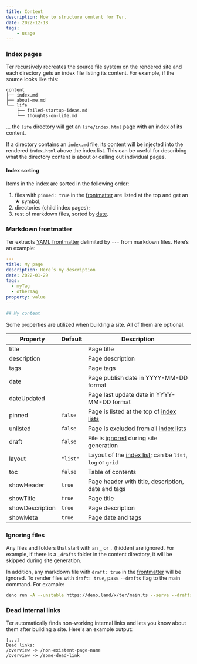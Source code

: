 ```yaml
---
title: Content
description: How to structure content for Ter.
date: 2022-12-18
tags:
    - usage
---
```


### Index pages

Ter recursively recreates the source file system on the rendered site and each
directory gets an index file listing its content. For example, if the source
looks like this:

```
content
├── index.md
├── about-me.md
└── life
    ├── failed-startup-ideas.md
    └── thoughts-on-life.md
```

... the `life` directory will get an `life/index.html` page with an index of its
content.

If a directory contains an `index.md` file, its content will be injected into
the rendered `index.html` above the index list. This can be useful for
describing what the directory content is about or calling out individual pages.

#### Index sorting

Items in the index are sorted in the following order:

1. files with `pinned: true` in the [frontmatter](#markdown-frontmatter) are
   listed at the top and get an ★ symbol;
2. directories (child index pages);
3. rest of markdown files, sorted by [date](#dates).

### Markdown frontmatter

Ter extracts [YAML frontmatter](https://jekyllrb.com/docs/front-matter/)
delimited by `---` from markdown files. Here’s an example:

```yaml
---
title: My page
description: Here’s my description
date: 2022-01-29
tags:
  - myTag
  - otherTag
property: value
---

## My content
```

Some properties are utilized when building a site. All of them are optional.

| Property        | Default  | Description                                                              |
| --------------- | -------- | ------------------------------------------------------------------------ |
| title           |          | Page title                                                               |
| description     |          | Page description                                                         |
| tags            |          | Page tags                                                                |
| date            |          | Page publish date in YYYY-MM-DD format                                   |
| dateUpdated     |          | Page last update date in YYYY-MM-DD format                               |
| pinned          | `false`  | Page is listed at the top of [index lists](#index-pages)                 |
| unlisted        | `false`  | Page is excluded from all [index lists](#index-pages)                    |
| draft           | `false`  | File is [ignored](#ignoring-files) during site generation                |
| layout          | `"list"` | Layout of the [index list](#index-pages); can be `list`, `log` or `grid` |
| toc             | `false`  | Table of contents                                                        |
| showHeader      | `true`   | Page header with title, description, date and tags                       |
| showTitle       | `true`   | Page title                                                               |
| showDescription | `true`   | Page description                                                         |
| showMeta        | `true`   | Page date and tags                                                       |

### Ignoring files

Any files and folders that start with an `_` or `.` (hidden) are ignored. For
example, if there is a `_drafts` folder in the content directory, it will be
skipped during site generation.

In addition, any markdown file with `draft: true` in the
[frontmatter](#markdown-frontmatter) will be ignored. To render files with
`draft: true`, pass `--drafts` flag to the main command. For example:

```sh
deno run -A --unstable https://deno.land/x/ter/main.ts --serve --drafts
```

### Dead internal links

Ter automatically finds non-working internal links and lets you know about them
after building a site. Here's an example output:

```
[...]
Dead links:
/overview -> /non-existent-page-name
/overview -> /some-dead-link
```
